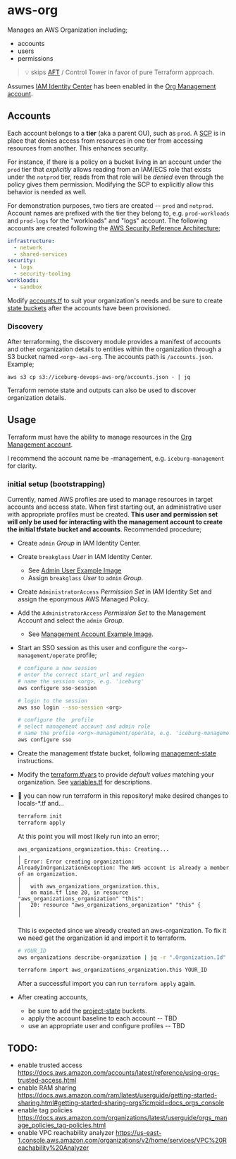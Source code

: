 # aws-org

Manages an AWS Organization including;
* accounts
* users
* permissions

> :bulb: skips [AFT](https://docs.aws.amazon.com/controltower/latest/userguide/taf-account-provisioning.html) / Control Tower in favor of pure Terraform approach.

Assumes [IAM Identity Center](https://docs.aws.amazon.com/singlesignon/latest/userguide/organization-instances-identity-center.html) has been enabled in the [Org Management account](https://docs.aws.amazon.com/prescriptive-guidance/latest/security-reference-architecture/management-account.html).


## Accounts

Each account belongs to a **tier** (aka a parent OU), such as `prod`. A [SCP](https://docs.aws.amazon.com/organizations/latest/userguide/orgs_manage_policies_scps.html) is in place that denies access from resources in one tier from accessing resources from another. This enhances security.

For instance, if there is a policy on a bucket living in an account under the `prod` tier that _explicitly_ allows reading from an IAM/ECS role that exists under the `notprod` tier, reads from that role will be _denied_ even through the policy gives them permission. Modifying the SCP to explicitly allow this behavior is needed as well.

For demonstration purposes, two tiers are created -- `prod` and `notprod`. Account names are prefixed with the tier they belong to, e.g. `prod-workloads` and `prod-logs` for the "workloads" and "logs" account. The following accounts are created following the [AWS Security Reference Architecture](https://docs.aws.amazon.com/prescriptive-guidance/latest/security-reference-architecture/architecture.html);

```yaml
infrastructure:
  - network
  - shared-services
security:
  - logs
  - security-tooling
workloads:
  - sandbox
```

Modify [accounts.tf](./accounts.tf) to suit your organization's needs and be sure to create [state buckets](../tfstate/) after the accounts have been provisioned.


### Discovery

After terraforming, the discovery module provides a manifest of accounts and other organization details to entities within the organization through a S3 bucket named `<org>-aws-org`. The accounts path is `/accounts.json`. Example;

```
aws s3 cp s3://iceburg-devops-aws-org/accounts.json - | jq
```

Terraform remote state and outputs can also be used to discover organization details.


## Usage

Terraform must have the ability to manage resources in the [Org Management account](https://docs.aws.amazon.com/prescriptive-guidance/latest/security-reference-architecture/management-account.html). 

I recommend the account name be <org>-management, e.g. `iceburg-management` for clarity.


### initial setup (bootstrapping)

Currently, named AWS profiles are used to manage resources in target accounts and access state. When first starting out, an administrative user with appropriate profiles must be created. **This user and permission set will only be used for interacting with the management account to create the initial tfstate bucket and accounts**. Recommended procedure; 

* Create `admin` _Group_ in IAM Identity Center.
* Create `breakglass` _User_ in IAM Identity Center. 
  * See [Admin User Example Image](docs/img/AdminUser.png)
  * Assign `breakglass` _User_ to `admin` _Group_.
* Create `AdministratorAccess` _Permission Set_ in IAM Identity Set and assign the eponymous AWS Managed Policy.
* Add the `AdministratorAccess` _Permission Set_ to the Management Account and select the `admin` _Group_.
  * See [Management Account Example Image](docs/img/ManagementAccount.png).
* Start an SSO session as this user and configure the `<org>-management/operate` profile;
  ```sh
  # configure a new session
  # enter the correct start_url and region
  # name the session <org>, e.g. 'iceburg'
  aws configure sso-session

  # login to the session
  aws sso login --sso-session <org>

  # configure the  profile
  # select management account and admin role
  # name the profile <org>-management/operate, e.g. 'iceburg-management/operate'
  aws configure sso
  ```
* Create the management tfstate bucket, following [management-state](../tfstate/README.md#usage) instructions.
* Modify the [terraform.tfvars](./terraform.tfvars) to provide _default values_ matching your organization. See [variables.tf](./variables.tf) for descriptions.
* :tada: you can now run terraform in this repository! make desired changes to locals-*.tf and...
  ```sh
  terraform init
  terraform apply
  ```

  At this point you will most likely run into an error;

  ```text
  aws_organizations_organization.this: Creating...
  ╷
  │ Error: Error creating organization: AlreadyInOrganizationException: The AWS account is already a member of an organization.
  │
  │   with aws_organizations_organization.this,
  │   on main.tf line 20, in resource "aws_organizations_organization" "this":
  │   20: resource "aws_organizations_organization" "this" {
  │
  ╵
  ```

  This is expected since we already created an aws-organization. To fix it we need get the organization id and import it to terraform.

  ```sh
  # YOUR_ID
  aws organizations describe-organization | jq -r ".Organization.Id"
  
  terraform import aws_organizations_organization.this YOUR_ID
  ```

  After a successful import you can run `terraform apply` again.

* After creating accounts, 
  * be sure to add the [project-state](../tfstate/README.md#project-state) buckets.
  * apply the account baseline to each account -- TBD
  * use an appropriate user and configure profiles -- TBD



## TODO:

* enable trusted access https://docs.aws.amazon.com/accounts/latest/reference/using-orgs-trusted-access.html
* enable RAM sharing https://docs.aws.amazon.com/ram/latest/userguide/getting-started-sharing.html#getting-started-sharing-orgs?icmpid=docs_orgs_console
* enable tag policies https://docs.aws.amazon.com/organizations/latest/userguide/orgs_manage_policies_tag-policies.html
* enable VPC reachability analyzer https://us-east-1.console.aws.amazon.com/organizations/v2/home/services/VPC%20Reachability%20Analyzer



